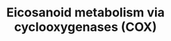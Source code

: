 ---
annotations:
- id: PW:0000024
  parent: regulatory pathway
  type: Pathway Ontology
  value: inflammatory response pathway
- id: PW:0001239
  parent: classic metabolic pathway
  type: Pathway Ontology
  value: eicosanoid biosynthetic pathway
- id: PW:0000460
  parent: classic metabolic pathway
  type: Pathway Ontology
  value: arachidonic acid metabolic pathway
- id: PW:0000461
  parent: classic metabolic pathway
  type: Pathway Ontology
  value: cyclooxygenase mediated pathway of arachidonic acid metabolism
- id: PW:0001239
  parent: classic metabolic pathway
  type: Pathway Ontology
  value: eicosanoid biosynthetic pathway
- id: PW:0000485
  parent: classic metabolic pathway
  type: Pathway Ontology
  value: eicosanoid metabolic pathway
- id: PW:0000565
  parent: signaling pathway
  type: Pathway Ontology
  value: eicosanoid signaling pathway
- id: PW:0001147
  parent: signaling pathway
  type: Pathway Ontology
  value: eicosanoid signaling pathway via peroxisome proliferator-activated receptor
    gamma
authors:
- DeSl
- Egonw
- Eweitz
- Conroy lipids
- Khanspers
- Ddigles
citedin:
- link: 10.1016/j.plipres.2024.101276
  title: 'Oxylipin profiling for clinical research: Current status and future perspectives
    (2024)'
- link: PMC10476796
  title: Demonstration of the impact of COVID-19 on metabolic associated fatty liver
    disease by bioinformatics and system biology approach (2023)
communities:
- Lipids
- ONTOX
description: This pathway is inspired by the [Lipidmaps>Eicosanoids Pathway expended
  pathway display](https://lipidmaps.org/pathway/pathways_maps) and extended with
  the top left side of Figure 1 from [Dennis and Norris 2015](https://www.ncbi.nlm.nih.gov/pubmed/26139350).
  Eicosanoids are a large group of compounds metabolised from arachidonic acid (AA),
  either via cyclooxygenases (COX) [WP4347](https://www.wikipathways.org/index.php/Pathway:WP4347),
  lipooxygenases(LOX) [WP4348](https://www.wikipathways.org/index.php/Pathway:WP4348),
  or cytochrome P450 monooxygenases (CYP) [WP4349](https://www.wikipathways.org/index.php/Pathway:WP4349).
  This pathway visualizes the first route, via COX, where additonal colours have been
  used to visualise which conversions are being performed by the same enzymes. Green
  and orange boxes represent receptors, where the orange colour depicts peroxisome-proliferator
  activating receptors (PPARs) potentially activated by the eicosanoids.
last-edited: 2025-07-08
ndex: a0c2779e-8b6c-11eb-9e72-0ac135e8bacf
organisms:
- Homo sapiens
redirect_from:
- /index.php/Pathway:WP4719
- /instance/WP4719
- /instance/WP4719_r139826
revision: r139826
schema-jsonld:
- '@context': https://schema.org/
  '@id': https://wikipathways.github.io/pathways/WP4719.html
  '@type': Dataset
  creator:
    '@type': Organization
    name: WikiPathways
  description: This pathway is inspired by the [Lipidmaps>Eicosanoids Pathway expended
    pathway display](https://lipidmaps.org/pathway/pathways_maps) and extended with
    the top left side of Figure 1 from [Dennis and Norris 2015](https://www.ncbi.nlm.nih.gov/pubmed/26139350).
    Eicosanoids are a large group of compounds metabolised from arachidonic acid (AA),
    either via cyclooxygenases (COX) [WP4347](https://www.wikipathways.org/index.php/Pathway:WP4347),
    lipooxygenases(LOX) [WP4348](https://www.wikipathways.org/index.php/Pathway:WP4348),
    or cytochrome P450 monooxygenases (CYP) [WP4349](https://www.wikipathways.org/index.php/Pathway:WP4349).
    This pathway visualizes the first route, via COX, where additonal colours have
    been used to visualise which conversions are being performed by the same enzymes.
    Green and orange boxes represent receptors, where the orange colour depicts peroxisome-proliferator
    activating receptors (PPARs) potentially activated by the eicosanoids.
  keywords:
  - 11-HETE
  - 11-dehydro-TXB2
  - 12S-HHTrE
  - 13,14-dihydro-15-keto-PGD2
  - 13,14-dihydro-15-keto-PGE2
  - 13,14-dihydro-15-keto-PGF2a
  - 15(R)-HETE
  - 15(S)-HETE
  - 15-deoxy-PGA2
  - 15-deoxy-delta-12-PGD2
  - 15-deoxy-delta-12-PGJ2
  - 15-keto-PGD2
  - 15-keto-PGE2
  - 15-keto-PGF2a
  - 20-hydroxy-PGD2
  - 20-hydroxy-PGE2
  - 20-hydroxy-PGF2a
  - 6-keto-PGE1
  - 6-keto-PGF1alpha
  - ACAA1
  - ACOX1
  - ACOX2
  - ACOX3
  - AKR1B1
  - Arachidonic acid
  - CYP4A11
  - CYP4A22
  - CYP4F12
  - CYP4F2
  - Dinor-PGD2
  - Dinor-PGE2
  - Dinor-PGF2a
  - EHHADH
  - Glycerophospholipids
  - HPGD
  - PGA2
  - PGB2
  - PGD2
  - PGE2
  - PGF2a
  - PGG2
  - PGH2
  - PGI2
  - PGJ2
  - PLA2G4A
  - PLA2G4B
  - PLA2G5
  - PLA2G6
  - PPAR gamma
  - PPARD
  - PRXL2B
  - PTGDR
  - PTGDR2
  - PTGDS
  - PTGES
  - PTGFR
  - PTGIR
  - PTGIS
  - PTGR1
  - PTGR2
  - PTGS1
  - PTGS2
  - TBXA2R
  - TBXAS1
  - TXA2
  - TXB2
  - Tetranor-PGD2
  - Tetranor-PGE2
  - Tetranor-PGF2a
  - delta-12-PGJ2
  license: CC0
  name: Eicosanoid metabolism via cyclooxygenases (COX)
seo: CreativeWork
title: Eicosanoid metabolism via cyclooxygenases (COX)
wpid: WP4719
---